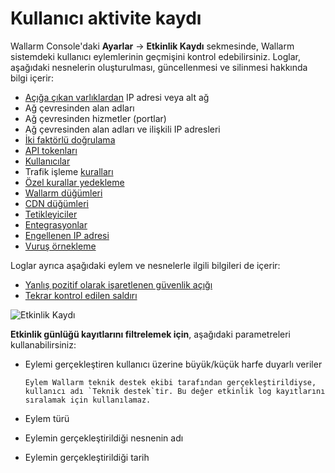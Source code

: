 # Kullanıcı aktivite kaydı

Wallarm Console'daki **Ayarlar** → **Etkinlik Kaydı** sekmesinde, Wallarm sistemdeki kullanıcı eylemlerinin geçmişini kontrol edebilirsiniz. Loglar, aşağıdaki nesnelerin oluşturulması, güncellenmesi ve silinmesi hakkında bilgi içerir:

* [Açığa çıkan varlıklardan](../scanner.md) IP adresi veya alt ağ
* Ağ çevresinden alan adları
* Ağ çevresinden hizmetler (portlar)
* Ağ çevresinden alan adları ve ilişkili IP adresleri
* [İki faktörlü doğrulama](account.md#enabling-two-factor-authentication)
* [API tokenları](api-tokens.md)
* [Kullanıcılar](users.md)
* Trafik işleme [kuralları](../rules/rules.md)
* [Özel kurallar yedekleme](../rules/rules.md)
* [Wallarm düğümleri](../nodes/nodes.md)
* [CDN düğümleri](../nodes/cdn-node.md)
* [Tetikleyiciler](../triggers/triggers.md)
* [Entegrasyonlar](integrations/integrations-intro.md)
* [Engellenen IP adresi](../ip-lists/denylist.md)
* [Vuruş örnekleme](../events/analyze-attack.md#sampling-of-hits)

Loglar ayrıca aşağıdaki eylem ve nesnelerle ilgili bilgileri de içerir:

* [Yanlış pozitif olarak işaretlenen güvenlik açığı](../vulnerabilities.md#marking-vulnerabilities-as-false-positives)
* [Tekrar kontrol edilen saldırı](../events/verify-attack.md)

![Etkinlik Kaydı](../../images/user-guides/settings/audit-log.png)

**Etkinlik günlüğü kayıtlarını filtrelemek için**, aşağıdaki parametreleri kullanabilirsiniz:

* Eylemi gerçekleştiren kullanıcı üzerine büyük/küçük harfe duyarlı veriler

      Eylem Wallarm teknik destek ekibi tarafından gerçekleştirildiyse, kullanıcı adı `Teknik destek`tir. Bu değer etkinlik log kayıtlarını sıralamak için kullanılamaz.
* Eylem türü
* Eylemin gerçekleştirildiği nesnenin adı
* Eylemin gerçekleştirildiği tarih